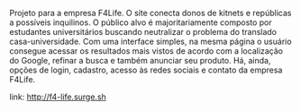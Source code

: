 Projeto para a empresa F4Life. O site conecta donos de kitnets e repúblicas a possíveis inquilinos. O público alvo é majoritariamente composto por estudantes universitários buscando neutralizar o problema do translado casa-universidade. Com uma interface simples, na mesma página o usuário consegue acessar os resultados mais vistos de acordo com a localização do Google, refinar a busca e também anunciar seu produto. Há, ainda, opções de login, cadastro, acesso às redes sociais e contato da empresa F4Life.

link: http://f4-life.surge.sh
